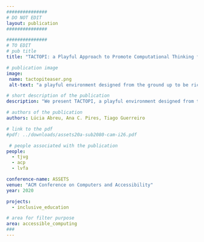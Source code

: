 ```yaml
---
###############
# DO NOT EDIT
layout: publication
###############

###############
# TO EDIT
# pub title
title: "TACTOPI: a Playful Approach to Promote Computational Thinking for Visually Impaired Children"

# publication image
image:
 name: tactopiteaser.png
 alt-text: "a playful environment designed from the ground up to be rich in both its story (a nautical game) and its mechanics (e.g., a physical robot-boat controlled with a 3D printed wheel), tailored to promote computational thinking" # provide a short description for the image #a11y

# short description of the publication
description: "We present TACTOPI, a playful environment designed from the ground up to be rich in both its story (a nautical game) and its mechanics (e.g., a physical robot-boat controlled with a 3D printed wheel), tailored to promote computational thinking at different levels (4 to 8 years old). This poster intends to provoke discussion and motivate accessibility researchers that are interested in computational thinking to make playfulness a priority."

# authors of the publication
authors: Lúcia Abreu, Ana C. Pires, Tiago Guerreiro

# link to the pdf
#pdf: ../downloads/assets20a-sub2080-cam-i26.pdf

 # people associated with the publication
people:
  - tjvg
  - acp
  - lvfa

conference-name: ASSETS
venue: "ACM Conference on Computers and Accessibility"
year: 2020

projects:
  - inclusive_education

# area for filter purpose
area: accessible_computing
###
---
```


